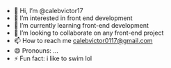 - 👋 Hi, I’m @calebvictor17
- 👀 I’m interested in front end development
- 🌱 I’m currently learning front-end development
- 💞️ I’m looking to collaborate on any front-end project
- 📫 How to reach me calebvictor0117@gmail.com
- 😄 Pronouns: ...
- ⚡ Fun fact: i like to swim lol

<!---
calebvictor17/calebvictor17 is a ✨ special ✨ repository because its `README.md` (this file) appears on your GitHub profile.
You can click the Preview link to take a look at your changes.
--->
